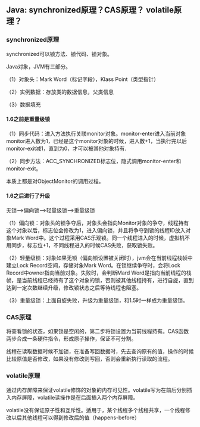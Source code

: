 ## Java: synchronized原理？CAS原理？ volatile原理？

### synchronized原理

synchronized可以锁方法、锁代码、锁对象。

Java对象，JVM有三部分。

（1）对象头：Mark Word（标记字段），Klass Point（类型指针）

（2）实例数据：存放类的数据信息，父类信息

（3）数据填充

#### 1.6之前是重量级锁

（1）同步代码：进入方法执行关联monitor对象。monitor-enter进入当前对象monitor进入数为1，已经是这个monitor对象的时候，进入数+1，当执行完以后monitor-exit减1，直到为0，才可以被其他对象持有.

（2）同步方法：ACC_SYNCHRONIZED标志位，隐式调用monitor-enter和monitor-exit。

本质上都是对ObjectMonitor的调用过程。

#### 1.6之后进行了升级

无锁-->偏向锁-->轻量级锁-->重量级锁

（1）偏向锁：对象头的锁争夺后，对象头会指向Monitor对象的争夺，线程持有这个对象以后，标志位会修改为1，进入偏向锁，并且将争夺到锁的线程ID放入对象Mark Word中。这个过程采用CAS乐观锁。同一个线程进入的时候，虚拟机不用同步，标志位+1，不同线程进入的时候CAS失败，获取锁失败。

（2）轻量级锁：对象如果无锁（偏向锁设置被关闭时），jvm会在当前线程栈帧中建立Lock Record空间，存储对象Mark Word。在锁继续争夺时，会将Lock Record中owner指向当前对象。失败时，会判断Mard Word是指向当前线程的栈帧，是当前线程已经持有了这个对象的锁，否则被其他线程持有，进行自旋，直到达到一定次数继续升级，修改锁状态之后等待线程也阻塞。

（3）重量级锁：上面自旋失败，升级为重量级锁，和1.5时一样成为重量级锁。



### CAS原理

将查看锁的状态，如果锁是空闲的，第二步将锁设置为当前线程持有。CAS函数两步合成一条硬件指令，形成原子操作，保证不可分割。

线程在读取数据时候不加锁，在准备写回数据时，先去查询原有的值，操作的时候比较原值是否修改，如果没有修改则写回，否则会重新执行读取的流程。



### volatile原理

通过内存屏障来保证volatile修饰的对象的内存可见性。volatile写为在前后分别插入内存屏障，volatile读操作是在后面插入两个内存屏障。

volatile没有保证原子性和互斥性。适用于，某个线程多个线程共享，一个线程修改以后其他线程可以得到修改后的值（happens-before）